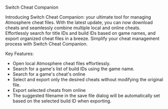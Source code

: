 Switch Cheat Companion

Introducing Switch Cheat Companion: your ultimate tool for managing Atmosphere cheat files. With the latest update, you can now download cheats and seamlessly combine multiple local and online cheats. Effortlessly search for title IDs and build IDs based on game names, and export organized cheat files in a breeze. Simplify your cheat management process with Switch Cheat Companion.

Key Features:
- Open local Atmosphere cheat files effortlessly.
- Search for a game's list of build IDs using the game name.
- Search for a game's cheat's online
- Select and export only the desired cheats without modifying the original file.
- Export selected cheats from online
- The suggested filename in the save file dialog will be automatically set based on the selected build ID when exporting.
